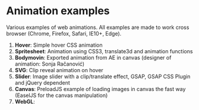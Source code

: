 # Animation examples
Various examples of web animations.
All examples are made to work cross browser (Chrome, Firefox, Safari, IE10+, Edge).

1. <b>Hover</b>: Simple hover CSS animation
1. <b>Spritesheet</b>: Animation using CSS3, translate3d and animation functions    
2. <b>Bodymovin</b>: Exported animation from AE in canvas (designer of animation: Sonja Račanović)  
3. <b>SVG</b>: Clip reveal animation on hover 
4. <b>Slider</b>: Image slider with a clip/translate effect, GSAP, GSAP CSS Plugin and jQuery dependent  
5. <b>Canvas</b>: PreloadJS example of loading images in canvas the fast way (EaselJS for the canvas manipulation)  
6. <b>WebGL</b>: 

